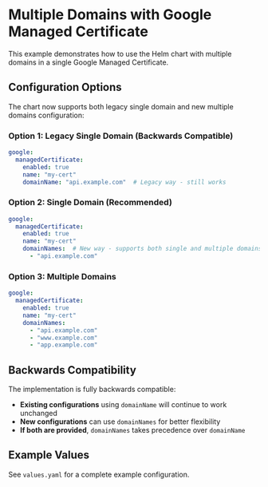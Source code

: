 # Multiple Domains with Google Managed Certificate

This example demonstrates how to use the Helm chart with multiple domains in a single Google Managed Certificate.

## Configuration Options

The chart now supports both legacy single domain and new multiple domains configuration:

### Option 1: Legacy Single Domain (Backwards Compatible)

```yaml
google:
  managedCertificate:
    enabled: true
    name: "my-cert"
    domainName: "api.example.com"  # Legacy way - still works
```

### Option 2: Single Domain (Recommended)

```yaml
google:
  managedCertificate:
    enabled: true
    name: "my-cert"
    domainNames:  # New way - supports both single and multiple domains
      - "api.example.com"
```

### Option 3: Multiple Domains

```yaml
google:
  managedCertificate:
    enabled: true
    name: "my-cert"
    domainNames:
      - "api.example.com"
      - "www.example.com"
      - "app.example.com"
```

## Backwards Compatibility

The implementation is fully backwards compatible:

- **Existing configurations** using `domainName` will continue to work unchanged
- **New configurations** can use `domainNames` for better flexibility
- **If both are provided**, `domainNames` takes precedence over `domainName`

## Example Values

See `values.yaml` for a complete example configuration. 